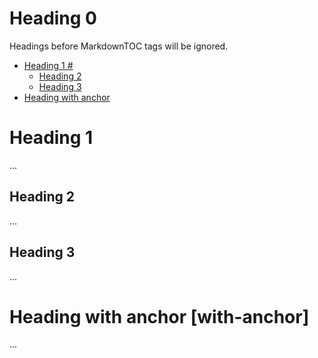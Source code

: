 # Heading 0

Headings before MarkdownTOC tags will be ignored.

<!-- MarkdownTOC autolink=true bracket=round -->

- [Heading 1 #](#heading-1-)
  - [Heading 2](#heading-2)
  - [Heading 3](#heading-3)
- [Heading with anchor](#with-anchor)

<!-- /MarkdownTOC -->


# Heading 1 #

...

## Heading 2

...

## Heading 3

...

# Heading with anchor [with-anchor]

...
